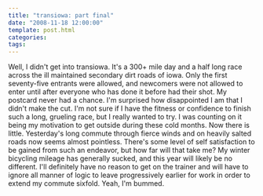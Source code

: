 ```yaml
---
title: "transiowa: part final"
date: "2008-11-18 12:00:00"
template: post.html
categories: 
tags: 
---
```


Well, I didn't get into transiowa. It's a 300+ mile day and a half long race across the ill maintained secondary dirt roads of iowa. Only the first seventy-five entrants were allowed, and newcomers were not allowed to enter until after everyone who has done it before had their shot. My postcard never had a chance. I'm surprised how disappointed I am that I didn't make the cut. I'm not sure if I have the fitness or confidence to finish such a long, grueling race, but I really wanted to try. I was counting on it being my motivation to get outside during these cold months. Now there is little. Yesterday's long commute through fierce winds and on heavily salted roads now seems almost pointless. There's some level of self satisfaction to be gained from such an endeavor, but how far will that take me? My winter bicycling mileage has generally sucked, and this year will likely be no different. I'll definitely have no reason to get on the trainer and will have to ignore all manner of logic to leave progressively earlier for work in order to extend my commute sixfold. Yeah, I'm bummed.